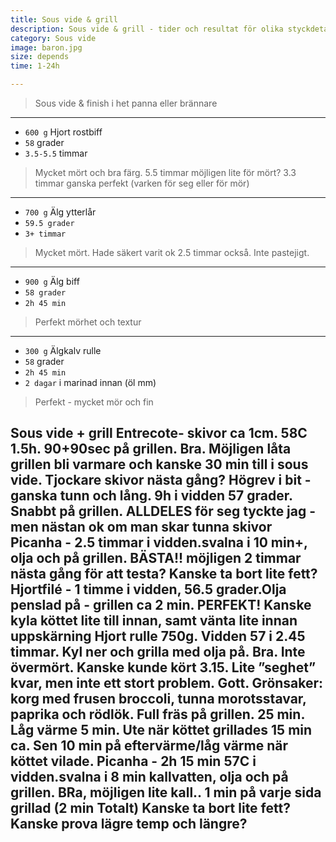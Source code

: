 ```yaml
---
title: Sous vide & grill 
description: Sous vide & grill - tider och resultat för olika styckdetaljer och kött
category: Sous vide
image: baron.jpg
size: depends
time: 1-24h

---
```


> Sous vide & finish i het panna eller brännare

---

* `600 g` Hjort rostbiff 
* `58` grader
* `3.5-5.5` timmar

> Mycket mört och bra färg. 
> 5.5 timmar möjligen lite för mört? 
> 3.3 timmar ganska perfekt (varken för seg eller för mör)

---

* `700 g` Älg ytterlår 
* `59.5 grader`
* `3+ timmar`

> Mycket mört. 
> Hade säkert varit ok 2.5 timmar också. 
> Inte pastejigt.

---

* `900 g` Älg biff 
* `58 grader`
* `2h 45 min`

> Perfekt mörhet och textur

---

* `300 g` Älgkalv rulle 
* `58` grader
* `2h 45 min`
* `2 dagar` i marinad innan (öl mm)

> Perfekt - mycket mör och fin







Sous vide + grill 
Entrecote- skivor ca 1cm. 58C 1.5h. 90+90sec på grillen. Bra. Möjligen låta grillen bli varmare och kanske 30 min till i sous vide. Tjockare skivor nästa gång?
Högrev i bit - ganska tunn och lång. 9h i vidden 57 grader. Snabbt på grillen. ALLDELES för seg tyckte jag - men nästan ok om man skar tunna skivor
Picanha - 2.5 timmar i vidden.svalna i 10 min+, olja och på grillen. BÄSTA!! möjligen 2 timmar nästa gång för att testa? Kanske ta bort lite fett?
Hjortfilé - 1 timme i vidden, 56.5 grader.Olja penslad på - grillen ca 2 min. PERFEKT! Kanske kyla köttet lite till innan, samt vänta lite innan uppskärning
Hjort rulle 750g. Vidden 57 i 2.45 timmar. Kyl ner och grilla med olja på. Bra. Inte övermört. Kanske kunde kört 3.15. Lite ”seghet” kvar, men inte ett stort problem. Gott.
Grönsaker: korg med frusen broccoli, tunna morotsstavar, paprika och rödlök. Full fräs på grillen. 25 min. Låg värme 5 min. Ute när köttet grillades 15 min ca. Sen 10 min på eftervärme/låg värme när köttet vilade.
Picanha - 2h 15 min 57C i vidden.svalna i 8 min kallvatten, olja och på grillen. BRa, möjligen lite kall.. 1 min på varje sida grillad (2 min Totalt) Kanske ta bort lite fett? Kanske prova lägre temp och längre?
---



